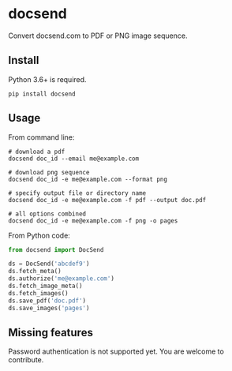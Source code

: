 # docsend

Convert docsend.com to PDF or PNG image sequence.

## Install

Python 3.6+ is required.

```
pip install docsend
```

## Usage

From command line:

```shell
# download a pdf
docsend doc_id --email me@example.com

# download png sequence
docsend doc_id -e me@example.com --format png

# specify output file or directory name
docsend doc_id -e me@example.com -f pdf --output doc.pdf

# all options combined
docsend doc_id -e me@example.com -f png -o pages
```

From Python code:

```python
from docsend import DocSend

ds = DocSend('abcdef9')
ds.fetch_meta()
ds.authorize('me@example.com')
ds.fetch_image_meta()
ds.fetch_images()
ds.save_pdf('doc.pdf')
ds.save_images('pages')
```

## Missing features

Password authentication is not supported yet.
You are welcome to contribute.
